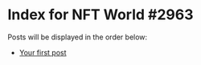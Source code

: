 # Index for NFT World #2963
Posts will be displayed in the order below:

- [Your first post](./001-first.md)

